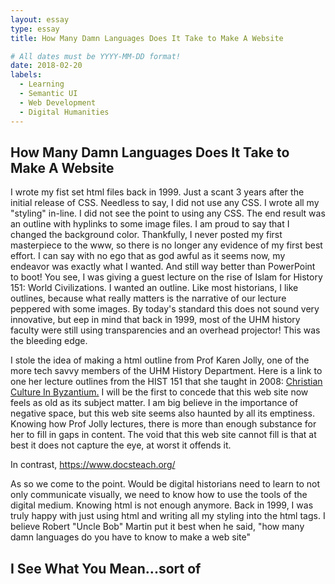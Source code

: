 ```yaml
---
layout: essay
type: essay
title: How Many Damn Languages Does It Take to Make A Website

# All dates must be YYYY-MM-DD format!
date: 2018-02-20
labels:
  - Learning
  - Semantic UI
  - Web Development
  - Digital Humanities
---
```


## How Many Damn Languages Does It Take to Make A Website


I wrote my fist set html files back in 1999.  Just a scant 3 years after the initial release of CSS.  Needless to say, I did not use any CSS.  I wrote all my "styling" in-line.  I did not see the point to using any CSS.  The end result was an outline with hyplinks to some image files.  I am proud to say that I changed the background color.  Thankfully, I never posted my first masterpiece to the www, so there is no longer any evidence of my first best effort. I can say with no ego that as god awful as it seems now, my endeavor was exactly what I wanted.  And still way better than PowerPoint to boot!  You see, I was giving a guest lecture on the rise of Islam for History 151: World Civilizations.  I wanted an outline.  Like most historians, I like outlines, because what really matters is the narrative of our lecture peppered with some images.  By today's standard this does not sound very innovative, but eep in mind that back in 1999, most of the UHM history faculty were still using transparencies and an overhead projector!  This was the bleeding edge.

I stole the idea of making a html outline from Prof Karen Jolly, one of the more tech savvy members of the UHM History Department.  Here is a link to one her lecture outlines from the HIST 151 that she taught in 2008: [Christian Culture In Byzantium.](http://www2.hawaii.edu/~kjolly/151f08/081021Byz.html)  I will be the first to concede that this web site now feels as old as its subject matter.  I am big believe in the importance of negative space, but this web site seems also haunted by all its emptiness.  Knowing how Prof Jolly lectures, there is more than enough substance for her to fill in gaps in content.  The void that this web site cannot fill is that at best it does not capture the eye, at worst it offends it.

In contrast, https://www.docsteach.org/

As so we come to the point.  Would be digital historians need to learn to not only communicate visually, we need to know how to use the tools of the digital medium.  Knowing html is not enough anymore.  Back in 1999, I was truly happy with just using html and writing all my styling into the html tags.  I believe Robert "Uncle Bob" Martin put it best when he said, "how many damn languages do you have to know to make a web site"



## I See What You Mean...sort of
